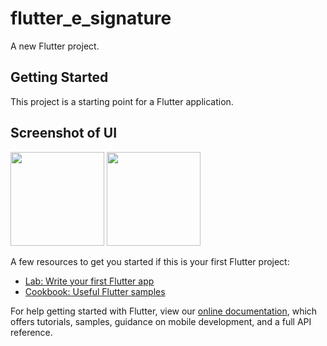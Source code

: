 # flutter_e_signature

A new Flutter project.

## Getting Started

This project is a starting point for a Flutter application.

## Screenshot of UI

<img src="https://user-images.githubusercontent.com/37434213/137480002-ba5a88eb-ca59-44c4-b2a0-9e998030fe8d.png" width="150">     <img src="https://user-images.githubusercontent.com/37434213/137480004-0e1f7ecb-346b-47ee-b005-4fab8ea32b82.png" width="150">

A few resources to get you started if this is your first Flutter project:

- [Lab: Write your first Flutter app](https://flutter.dev/docs/get-started/codelab)
- [Cookbook: Useful Flutter samples](https://flutter.dev/docs/cookbook)

For help getting started with Flutter, view our
[online documentation](https://flutter.dev/docs), which offers tutorials,
samples, guidance on mobile development, and a full API reference.
